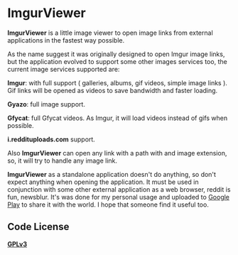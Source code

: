 **ImgurViewer**
===========
 
**ImgurViewer** is a little image viewer to open image links from external applications in the fastest way possible.

As the name suggest it was originally designed to open Imgur image links, but the application evolved to support some other images services too, the current image services supported are:

**Imgur**: with full support ( galleries, albums, gif videos, simple image links ). Gif links will be opened as videos to save bandwidth and faster loading.

**Gyazo**: full image support.

**Gfycat**: full Gfycat videos. As Imgur, it will load videos instead of gifs when possible.

**i.reddituploads.com** support.

Also **ImgurViewer** can open any link with a path with and image extension, so, it will try to handle any image link.

**ImgurViewer** as a standalone application doesn't do anything, so don't expect anything when opening the application. 
It must be used in conjunction with some other external application as a web browser, reddit is fun, newsblur. 
It's was done for my personal usage and uploaded to [Google Play](https://play.google.com/store/apps/details?id=com.ensoft.imgurviewer) to share it with the world. I hope that someone find it useful too.


## **Code License**

**[GPLv3](http://www.gnu.org/licenses/gpl-3.0.en.html)**

